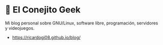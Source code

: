 # 🐰 El Conejito Geek

Mi blog personal sobre GNU/Linux, software libre, programación, servidores y videojuegos.

* <https://ricardogj08.github.io/blog/>
